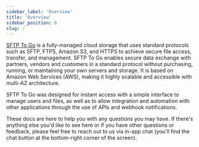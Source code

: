 ```yaml
---
sidebar_label: 'Overview'
title: 'Overview'
sidebar_position: 0
slug: /
---
```

[SFTP To Go](https://sftptogo.com) is a fully-managed cloud storage that uses standard protocols such as SFTP, FTPS, Amazon S3, and HTTPS to achieve secure file access, transfer, and management. SFTP To Go enables secure data exchange with partners, vendors and customers in a standard protocol without purchasing, running, or maintaining your own servers and storage. It is based on Amazon Web Services (AWS), making it highly scalable and accessible with multi-AZ architecture.

SFTP To Go was designed for instant access with a simple interface to manage users and files, as well as to allow integration and automation with other applications through the use of APIs and webhook notifications.

These docs are here to help you with any questions you may have. If there's anything else you'd like to see here or if you have other questions or feedback, please feel free to reach out to us via in-app chat (you'll find the chat button at the bottom-right corner of the screen).